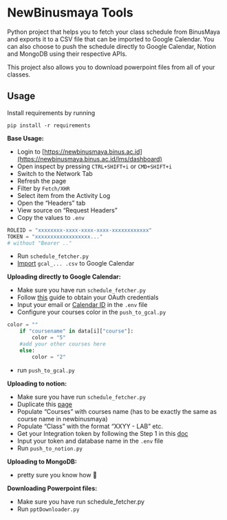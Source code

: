 # NewBinusmaya Tools

Python project that helps you to fetch your class schedule from BinusMaya and exports it to a CSV file that can be imported to Google Calendar. You can also choose to push the schedule directly to Google Calendar, Notion and MongoDB using their respective APIs.

This project also allows you to download powerpoint files from all of your classes.

## Usage

Install requirements by running
```
pip install -r requirements
```

**Base Usage:**

- Login to [https://newbinusmaya.binus.ac.id](https://newbinusmaya.binus.ac.id/lms/dashboard)
- Open inspect by pressing `CTRL+SHIFT+i` or `CMD+SHIFT+i`
- Switch to the Network Tab
- Refresh the page
- Filter by `Fetch/XHR`
- Select item from the Activity Log
- Open the “Headers” tab
- View source on “Request Headers”
- Copy the values to `.env`

```python
ROLEID = "xxxxxxxx-xxxx-xxxx-xxxx-xxxxxxxxxxxx"
TOKEN = "xxxxxxxxxxxxxxxxxx..." 
# without "Bearer .."
```

- Run `schedule_fetcher.py`
- [Import](https://support.google.com/calendar/answer/37118) `gcal_... .csv` to Google Calendar

**Uploading directly to Google Calendar:**

- Make sure you have run `schedule_fetcher.py`
- Follow [this](https://developers.google.com/workspace/guides/create-credentials) guide to obtain your OAuth credentials
- Input your email or [Calendar ID](https://support.google.com/a/answer/1626902?hl=en) in the `.env` file
- Configure your courses color in the `push_to_gcal.py`

```python
color = ""
    if "coursename" in data[i]["course"]:
        color = "5"
    #add your other courses here
    else:
        color = "2"
```

- run `push_to_gcal.py`

**Uploading to notion:**

- Make sure you have run `schedule_fetcher.py`
- Duplicate this [page](https://www.notion.so/b262d915209341599be5e6e680c636d2)
- Populate “Courses” with courses name (has to be exactly the same as course name in newbinusmaya)
- Populate “Class” with the format “XXYY - LAB” etc.
- Get your Integration token by following the Step 1 in this [doc](https://developers.notion.com/docs/getting-started)
- Input your token and database name in the `.env` file
- Run `push_to_notion.py`

**Uploading to MongoDB:**

- pretty sure you know how 🙂

**Downloading Powerpoint files:**

- Make sure you have run schedule_fetcher.py
- Run `pptDownloader.py`
